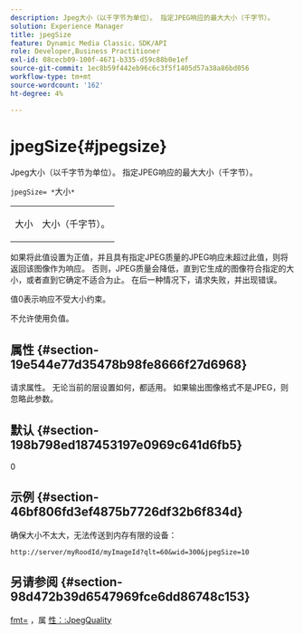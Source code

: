 ```yaml
---
description: Jpeg大小（以千字节为单位）。 指定JPEG响应的最大大小（千字节）。
solution: Experience Manager
title: jpegSize
feature: Dynamic Media Classic，SDK/API
role: Developer,Business Practitioner
exl-id: 08cecb09-100f-4671-b335-d59c88b0e1ef
source-git-commit: 1ec8b59f442eb96c6c3f5f1405d57a38a86bd056
workflow-type: tm+mt
source-wordcount: '162'
ht-degree: 4%

---
```


# jpegSize{#jpegsize}

Jpeg大小（以千字节为单位）。 指定JPEG响应的最大大小（千字节）。

`jpegSize= *`大小`*`

<table id="simpletable_EC2A8D8B65854B45B9CB184DA1069355"> 
 <tr class="strow"> 
  <td class="stentry"> <p><span class="codeph"> <span class="varname"> 大小</span></span> </p> </td> 
  <td class="stentry"> <p>大小（千字节）。 </p></td> 
 </tr> 
</table>

如果将此值设置为正值，并且具有指定JPEG质量的JPEG响应未超过此值，则将返回该图像作为响应。 否则，JPEG质量会降低，直到它生成的图像符合指定的大小，或者直到它确定不适合为止。 在后一种情况下，请求失败，并出现错误。

值0表示响应不受大小约束。

不允许使用负值。

## 属性 {#section-19e544e77d35478b98fe8666f27d6968}

请求属性。 无论当前的层设置如何，都适用。 如果输出图像格式不是JPEG，则忽略此参数。

## 默认 {#section-198b798ed187453197e0969c641d6fb5}

0

## 示例 {#section-46bf806fd3ef4875b7726df32b6f834d}

确保大小不太大，无法传送到内存有限的设备：

`http://server/myRoodId/myImageId?qlt=60&wid=300&jpegSize=10`

## 另请参阅 {#section-98d472b39d6547969fce6dd86748c153}

[fmt=](../../../../../is-api/http-ref/image-serving-api-ref/c-http-protocol-reference/c-command-reference/r-is-http-fmt.md#reference-cdf10043423b45ba9fe15157fb3ae37a) ，属 [性：:JpegQuality](../../../../../is-api/image-catalog/image-serving-api-ref/c-image-catalog-reference/c-attributes-reference/r-jpegquality.md#reference-4a879e7c46024c8a898a9fd226f9eb09)
